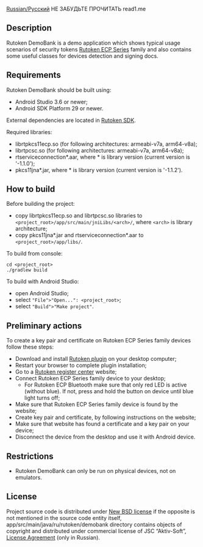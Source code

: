 [Russian/Русский](README_RUS.md)
НЕ ЗАБУДЬТЕ ПРОЧИТАТЬ read1.me
## Description

Rutoken DemoBank is a demo application which shows typical usage scenarios of security tokens 
[Rutoken ECP Series](https://www.rutoken.ru/products/all/rutoken-ecp/) family and also contains some useful classes for devices detection and signing docs.

## Requirements

Rutoken DemoBank should be built using:

* Android Studio 3.6 or newer;
* Android SDK Platform 29 or newer.

External dependencies are located in [Rutoken SDK](https://www.rutoken.ru/developers/sdk/).

Required libraries:

* librtpkcs11ecp.so (for following architectures: armeabi-v7a, arm64-v8a);
* librtpcsc.so (for following architectures: armeabi-v7a, arm64-v8a);
* rtserviceconnection\*.aar, where \* is library version (current version is '-1.1.0');
* pkcs11jna\*.jar, where \* is library version (current version is '-1.1.2').

## How to build

Before building the project:

* copy librtpkcs11ecp.so and librtpcsc.so libraries to `<project_root>/app/src/main/jniLibs/<arch>/`, where `<arch>` is library architecture;
* copy pkcs11jna\*.jar and rtserviceconnection\*.aar to `<project_root>/app/libs/`.

To build from console:

    cd <project_root>
    ./gradlew build

To build with Android Studio:

* open Android Studio;
* select `"File">"Open...": <project_root>`;
* select `"Build">"Make project"`.

## Preliminary actions

To create a key pair and certificate on Rutoken ECP Series family devices follow these steps:

* Download and install [Rutoken plugin](https://www.rutoken.ru/products/all/rutoken-plugin/) on your desktop computer;
* Restart your browser to complete plugin installation;
* Go to a [Rutoken register center](https://ra.rutoken.ru) website;
* Connect Rutoken ECP Series family device to your desktop;
    * For Rutoken ECP Bluetooth make sure that only red LED is active (without blue). 
    If not, press and hold the button on device until blue light turns off;
* Make sure that Rutoken ECP Series family device is found by the website;
* Create key pair and certificate, by following instructions on the website;
* Make sure that website has found a certificate and a key pair on your device;
* Disconnect the device from the desktop and use it with Android device.

## Restrictions

* Rutoken DemoBank can only be run on physical devices, not on emulators.

## License

Project source code is distributed under [New BSD license](LICENSE) if the opposite is not mentioned in the source code entity itself,
app/src/main/java/ru/rutoken/demobank directory contains objects of copyright and distributed under commercial license of JSC “Aktiv-Soft”,
[License Agreement](https://download.rutoken.ru/License_Agreement.pdf) (only in Russian).
